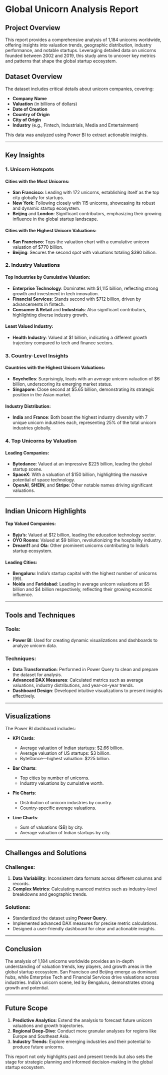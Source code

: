 



# Global Unicorn Analysis Report

## Project Overview
This report provides a comprehensive analysis of 1,184 unicorns worldwide, offering insights into valuation trends, geographic distribution, industry performance, and notable startups. Leveraging detailed data on unicorns founded between 2002 and 2019, this study aims to uncover key metrics and patterns that shape the global startup ecosystem.

## Dataset Overview
The dataset includes critical details about unicorn companies, covering:
- **Company Name**
- **Valuation** (in billions of dollars)
- **Date of Creation**
- **Country of Origin**
- **City of Origin**
- **Industry** (e.g., Fintech, Industrials, Media and Entertainment)

This data was analyzed using Power BI to extract actionable insights.

---

## Key Insights

### 1. Unicorn Hotspots
#### Cities with the Most Unicorns:
- **San Francisco**: Leading with 172 unicorns, establishing itself as the top city globally for startups.
- **New York**: Following closely with 115 unicorns, showcasing its robust and dynamic startup ecosystem.
- **Beijing** and **London**: Significant contributors, emphasizing their growing influence in the global startup landscape.

#### Cities with the Highest Unicorn Valuations:
- **San Francisco**: Tops the valuation chart with a cumulative unicorn valuation of $770 billion.
- **Beijing**: Secures the second spot with valuations totaling $390 billion.

### 2. Industry Valuations
#### Top Industries by Cumulative Valuation:
- **Enterprise Technology**: Dominates with $1,115 billion, reflecting strong growth and investment in tech innovation.
- **Financial Services**: Stands second with $712 billion, driven by advancements in fintech.
- **Consumer & Retail** and **Industrials**: Also significant contributors, highlighting diverse industry growth.

#### Least Valued Industry:
- **Health Industry**: Valued at $1 billion, indicating a different growth trajectory compared to tech and finance sectors.

### 3. Country-Level Insights
#### Countries with the Highest Unicorn Valuations:
- **Seychelles**: Surprisingly, leads with an average unicorn valuation of $6 billion, underscoring its emerging market status.
- **Singapore**: Close second at $5.65 billion, demonstrating its strategic position in the Asian market.

#### Industry Distribution:
- **India** and **France**: Both boast the highest industry diversity with 7 unique unicorn industries each, representing 25% of the total unicorn industries globally.

### 4. Top Unicorns by Valuation
#### Leading Companies:
- **Bytedance**: Valued at an impressive $225 billion, leading the global startup scene.
- **SpaceX**: With a valuation of $150 billion, highlighting the massive potential of space technology.
- **OpenAI**, **SHEIN**, and **Stripe**: Other notable names driving significant valuations.

---

## Indian Unicorn Highlights
#### Top Valued Companies:
- **Byju’s**: Valued at $12 billion, leading the education technology sector.
- **OYO Rooms**: Valued at $9 billion, revolutionizing the hospitality industry.
- **Dream11** and **Ola**: Other prominent unicorns contributing to India’s startup ecosystem.

#### Leading Cities:
- **Bengaluru**: India’s startup capital with the highest number of unicorns (99).
- **Noida** and **Faridabad**: Leading in average unicorn valuations at $5 billion and $4 billion respectively, reflecting their growing economic influence.

---

## Tools and Techniques

### Tools:
- **Power BI**: Used for creating dynamic visualizations and dashboards to analyze unicorn data.

### Techniques:
- **Data Transformation**: Performed in Power Query to clean and prepare the dataset for analysis.
- **Advanced DAX Measures**: Calculated metrics such as average valuations, industry distributions, and year-on-year trends.
- **Dashboard Design**: Developed intuitive visualizations to present insights effectively.

---

## Visualizations
The Power BI dashboard includes:

- **KPI Cards**:
  - Average valuation of Indian startups: $2.66 billion.
  - Average valuation of US startups: $3 billion.
  - ByteDance—highest valuation: $225 billion.

- **Bar Charts**:
  - Top cities by number of unicorns.
  - Industry valuations by cumulative worth.

- **Pie Charts**:
  - Distribution of unicorn industries by country.
  - Country-specific average valuations.

- **Line Charts**:
  - Sum of valuations ($B) by city.
  - Average valuation of Indian startups by city.

---

## Challenges and Solutions

### Challenges:
1. **Data Variability**: Inconsistent data formats across different columns and records.
2. **Complex Metrics**: Calculating nuanced metrics such as industry-level breakdowns and geographic trends.

### Solutions:
- Standardized the dataset using **Power Query**.
- Implemented advanced DAX measures for precise metric calculations.
- Designed a user-friendly dashboard for clear and actionable insights.

---

## Conclusion
The analysis of 1,184 unicorns worldwide provides an in-depth understanding of valuation trends, key players, and growth areas in the global startup ecosystem. San Francisco and Beijing emerge as dominant hubs, while Enterprise Tech and Financial Services drive valuations across industries. India’s unicorn scene, led by Bengaluru, demonstrates strong growth and potential.

---

## Future Scope
1. **Predictive Analytics**: Extend the analysis to forecast future unicorn valuations and growth trajectories.
2. **Regional Deep-Dive**: Conduct more granular analyses for regions like Europe and Southeast Asia.
3. **Industry Trends**: Explore emerging industries and their potential to produce future unicorns.

This report not only highlights past and present trends but also sets the stage for strategic planning and informed decision-making in the global startup ecosystem.
```
